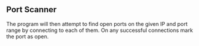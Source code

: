 Port Scanner
-----------
The program will then attempt to find open ports on the given IP and port range by connecting to each of them. On any successful connections mark the port as open.